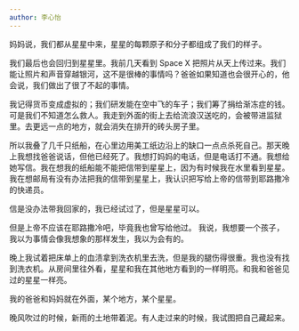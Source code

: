 ```yaml
---
author: 李心怡
---
```


妈妈说，我们都从星星中来，星星的每颗原子和分子都组成了我们的样子。

我们最后也会回归到星星里。我前几天看到 Space X 把照片从天上传过来。我们能让照片和声音穿越银河，这不是很棒的事情吗？爸爸如果知道也会很开心的，他会说，我们做出了很了不起的事情。

我记得货币变成虚拟的；我们研发能在空中飞的车子；我们筹了捐给渐冻症的钱。可是我们不知道怎么救人。我走到外面的街上去给流浪汉送吃的，会被带进监狱里。去更远一点的地方，就会消失在排开的砖头房子里。

所以我叠了几千只纸船，在心里边用美工纸边沿上的缺口一点点杀死自己。那天晚上我想找爸爸说话，但他已经死了。我想打妈妈的电话，但是电话打不通。我想给她写信。我在想我的纸船能不能把信带到星星上，因为有时候我在水里看到星星。我在想邮局有没有办法把我的信带到星星上，我认识把写给上帝的信带到耶路撒冷的快递员。

信是没办法带我回家的，我已经试过了，但是星星可以。

但是上帝不应该在耶路撒冷吧，毕竟我也曾写给他过。 我说，我想要一个孩子，我以为事情会像我想象的那样发生，我以为会有的。

晚上我试着把床单上的血渍拿到洗衣机里去洗，但是我的腿伤得很重。我也没有找到洗衣机。从房间里往外看，星星和我在其他地方看到的一样明亮。和我和爸爸见过的星星一样亮。

我的爸爸和妈妈就在外面，某个地方，某个星星。

晚风吹过的时候，新雨的土地带着泥。有人走过来的时候，我试图把自己藏起来。
